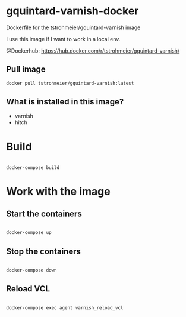 # gquintard-varnish-docker
Dockerfile for the tstrohmeier/gquintard-varnish image

I use this image if I want to work in a local env.

@Dockerhub: https://hub.docker.com/r/tstrohmeier/gquintard-varnish/

## Pull image

``` bash
docker pull tstrohmeier/gquintard-varnish:latest

```

## What is installed in this image?
* varnish
* hitch


# Build


``` bash

docker-compose build

```

# Work with the image


## Start the containers

``` bash

docker-compose up

```


## Stop the containers

``` bash

docker-compose down

```

## Reload VCL

``` bash

docker-compose exec agent varnish_reload_vcl

```

